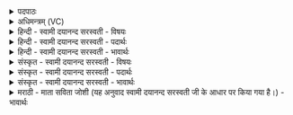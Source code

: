 <details><summary>पदपाठः</summary>

तम्। त्वा॒। शो॒चि॒ष्ठ। दी॒दि॒व॒ इति॑ दीदिऽवः। सु॒म्नाय॑। नू॒नम्। ई॒म॒हे॒। सखि॑भ्य॒ इति॒ सखि॑ऽभ्यः। सः। नः॒। बो॒धि॒। श्रु॒धि। हव॑म्। उ॒रु॒ष्य। नः॒। अ॒घा॒य॒त इत्य॑घऽयतः। स॒म॒स्मा॒त्। २६।
</details>

<details><summary>अधिमन्त्रम् (VC)</summary>

- अग्निर्देवता
- सुबन्धुर्ऋषिः
- स्वराड् बृहती,
- मध्यमः
</details>

<details><summary>हिन्दी - स्वामी दयानन्द सरस्वती - विषयः</summary>

फिर वह कैसा है, इस विषय का उपदेश अगले मन्त्र में किया है ॥
</details>

<details><summary>हिन्दी - स्वामी दयानन्द सरस्वती - पदार्थः</summary>

पदार्थान्वयभाषाः -  हे (शोचिष्ठ) अत्यन्त शुद्धस्वरूप (दीदिवः) स्वयं प्रकाशमान आनन्द के देनेवाले जगदीश्वर ! हम लोग वा (नः) अपने (सखिभ्यः) मित्रों के (सुम्नाय) सुख के लिये (तं त्वा) आप से (ईमहे) याचना करते हैं तथा जो आप (नः) हम को (बोधि) अच्छे प्रकार विज्ञान को देते हैं (सः) सो आप (नः) हमारे (हवम्) सुनने-सुनाने योग्य स्तुतिसमूह यज्ञ को (श्रुधि) कृपा करके श्रवण कीजिये और (नः) हम को (समस्मात्) सब प्रकार (अघायतः) पापाचरणों से अर्थात् दूसरे को पीड़ा करने रूप पापों से (उरुष्य) अलग रखिये ॥२६॥
</details>

<details><summary>हिन्दी - स्वामी दयानन्द सरस्वती - भावार्थः</summary>

भावार्थभाषाः -  सब मनुष्यों को अपने मित्र और सब प्राणियों के सुख के लिये परमेश्वर की प्रार्थना करना और वैसा ही आचरण भी करना कि जिससे प्रार्थित किया हुआ परमेश्वर अधर्म से अलग होने की इच्छा करनेवाले मनुष्यों को अपनी सत्ता से पापों से पृथक् कर देता है, वैसे ही उन मनुष्यों को भी पापों से बचकर धर्म के करने में निरन्तर प्रवृत्त होना चाहिये ॥२६॥
</details>

<details><summary>संस्कृत - स्वामी दयानन्द सरस्वती - विषयः</summary>

पुनः स कीदृश इत्युपदिश्यते ॥
</details>

<details><summary>संस्कृत - स्वामी दयानन्द सरस्वती - पदार्थः</summary>

पदार्थान्वयभाषाः -  हे शोचिष्ठ दीदिवो जगदीश्वर ! वयं नोऽस्माकं सखिभ्यश्च नूनं सुम्नाय तं त्वामीमहे, यो भवान् नोऽस्मान् बोधि सम्यग्विज्ञानं बोधयति, सः त्वं नोऽस्माकं हवं श्रुधि कृपया शृणु, नोऽस्मान् समस्मात् सर्वस्मादघायतः परपीडाकरणरूपात् पापादुरुष्य सततं पृथग् रक्ष ॥२६॥
</details>

<details><summary>संस्कृत - स्वामी दयानन्द सरस्वती - भावार्थः</summary>

भावार्थभाषाः -  सर्वैर्मनुष्यैः स्वार्थं स्वमित्रार्थं सर्वप्राण्यर्थं च सुखप्राप्तये परमेश्वरः प्रार्थनीयस्तथैवाचरणं च कार्यम्। प्रार्थितः सन् जगदीश्वरोऽधर्मान्निवृत्तिमिच्छुकान् मनुष्यान् स्वसत्तया सर्वेभ्यः पापेभ्यो निवर्त्तयति, तथैव स्वविचारपरमपुरुषार्थाभ्यां सर्वेभ्यः पापेभ्यो निवर्त्य धर्माचरणे सर्वैर्मनुष्यैर्नित्यं प्रवर्तितव्यमिति बोध्यम् ॥२६॥
</details>

<details><summary>मराठी - माता सविता जोशी (यह अनुवाद स्वामी दयानन्द सरस्वती जी के आधार पर किया गया है।) - भावार्थः</summary>

भावार्थभाषाः -  सर्व माणसांनी आपले मित्र व सर्व प्राणी यांच्या सुखासाठी परमेश्वराची प्रार्थना केली पाहिजे व तसेच आचरणही केले पाहिजे. त्यामुळे परमेश्वर, आपल्या सामर्थ्याने, अधर्मापासून दूर होण्याची इच्छा बाळगणाऱ्या माणसांना पापांपासून दूर करतो; पण माणसांनीही पापांपासून दूर होऊन सदैव धर्मात प्रवृत्त झाले पाहिजे.
</details>